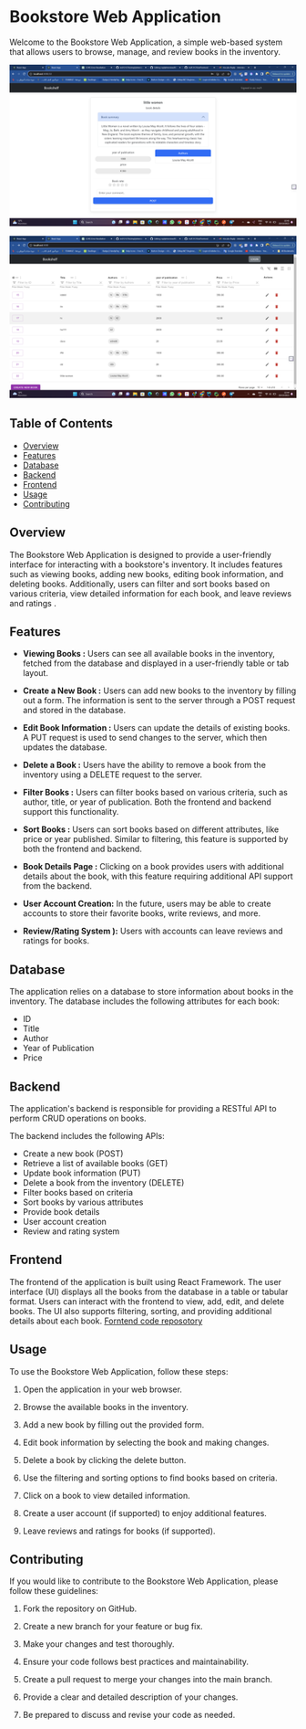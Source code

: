 # Bookstore Web Application

Welcome to the Bookstore Web Application, a simple web-based system that allows users to browse, manage, and review books in the inventory.

![BooksDetail](bookDetailpage.png)

![Bookstore](mainpage.png)
## Table of Contents

- [Overview](#overview)
- [Features](#features)
- [Database](#database)
- [Backend](#backend)
- [Frontend](#frontend)
- [Usage](#usage)
- [Contributing](#contributing)

## Overview

The Bookstore Web Application is designed to provide a user-friendly interface for interacting with a bookstore's inventory. It includes features such as viewing books, adding new books, editing book information, and deleting books. Additionally, users can filter and sort books based on various criteria, view detailed information for each book, and leave reviews and ratings .

## Features

- **Viewing Books :** Users can see all available books in the inventory, fetched from the database and displayed in a user-friendly table or tab layout.

- **Create a New Book :** Users can add new books to the inventory by filling out a form. The information is sent to the server through a POST request and stored in the database.

- **Edit Book Information :** Users can update the details of existing books. A PUT request is used to send changes to the server, which then updates the database.

- **Delete a Book :** Users have the ability to remove a book from the inventory using a DELETE request to the server.

- **Filter Books :** Users can filter books based on various criteria, such as author, title, or year of publication. Both the frontend and backend support this functionality.

- **Sort Books :** Users can sort books based on different attributes, like price or year published. Similar to filtering, this feature is supported by both the frontend and backend.

- **Book Details Page :** Clicking on a book provides users with additional details about the book, with this feature requiring additional API support from the backend.

- **User Account Creation:** In the future, users may be able to create accounts to store their favorite books, write reviews, and more.

- **Review/Rating System ):** Users with accounts can leave reviews and ratings for books.

## Database

The application relies on a database to store information about books in the inventory. The database includes the following attributes for each book:

- ID
- Title
- Author
- Year of Publication
- Price


## Backend

The application's backend is responsible for providing a RESTful API to perform CRUD operations on books.

The backend includes the following APIs:

- Create a new book (POST)
- Retrieve a list of available books (GET)
- Update book information (PUT)
- Delete a book from the inventory (DELETE)
- Filter books based on criteria
- Sort books by various attributes
- Provide book details
- User account creation 
- Review and rating system 

## Frontend

The frontend of the application is built using React Framework. The user interface (UI) displays all the books from the database in a table or tabular format. Users can interact with the frontend to view, add, edit, and delete books. The UI also supports filtering, sorting, and providing additional details about each book.
[Forntend code reposotory](https://github.com/md131376st/frontend)

## Usage

To use the Bookstore Web Application, follow these steps:

1. Open the application in your web browser.

2. Browse the available books in the inventory.

3. Add a new book by filling out the provided form.

4. Edit book information by selecting the book and making changes.

5. Delete a book by clicking the delete button.

6. Use the filtering and sorting options to find books based on criteria.

7. Click on a book to view detailed information.

8. Create a user account (if supported) to enjoy additional features.

9. Leave reviews and ratings for books (if supported).

## Contributing

If you would like to contribute to the Bookstore Web Application, please follow these guidelines:

1. Fork the repository on GitHub.

2. Create a new branch for your feature or bug fix.

3. Make your changes and test thoroughly.

4. Ensure your code follows best practices and maintainability.

5. Create a pull request to merge your changes into the main branch.

6. Provide a clear and detailed description of your changes.

7. Be prepared to discuss and revise your code as needed.



